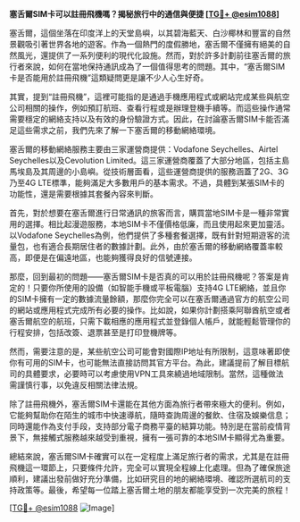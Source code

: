 **塞舌爾SIM卡可以註冊飛機嗎？揭秘旅行中的通信與便捷 [[TG💪+ @esim1088](https://t.me/s/esim1088)]**

塞舌爾，這個坐落在印度洋上的天堂島嶼，以其碧海藍天、白沙椰林和豐富的自然景觀吸引著世界各地的遊客。作為一個熱門的度假勝地，塞舌爾不僅擁有絕美的自然風光，還提供了一系列便利的現代化設施。然而，對於許多計劃前往塞舌爾的旅行者來說，如何在當地保持通訊成為了一個值得思考的問題。其中，“塞舌爾SIM卡是否能用於註冊飛機”這類疑問更是讓不少人心生好奇。

其實，提到“註冊飛機”，這裡可能指的是通過手機應用程式或網站完成某些與航空公司相關的操作，例如預訂航班、查看行程或是辦理登機手續等。而這些操作通常需要穩定的網絡支持以及有效的身份驗證方式。因此，在討論塞舌爾SIM卡能否滿足這些需求之前，我們先來了解一下塞舌爾的移動網絡環境。

塞舌爾的移動網絡服務主要由三家運營商提供：Vodafone Seychelles、Airtel Seychelles以及Cevolution Limited。這三家運營商覆蓋了大部分地區，包括主島馬埃島及其周邊的小島嶼。從技術層面看，這些運營商提供的服務涵蓋了2G、3G乃至4G LTE標準，能夠滿足大多數用戶的基本需求。不過，具體到某張SIM卡的功能性，還是需要根據其套餐內容來判斷。

首先，對於想要在塞舌爾進行日常通訊的旅客而言，購買當地SIM卡是一種非常實用的選擇。相比起漫遊服務，本地SIM卡不僅價格低廉，而且使用起來更加靈活。以Vodafone Seychelles為例，他們提供了多種套餐選擇，既有針對短期遊客的流量包，也有適合長期居住者的數據計劃。此外，由於塞舌爾的移動網絡覆蓋率較高，即便是在偏遠地區，也能夠獲得良好的信號連接。

那麼，回到最初的問題——塞舌爾SIM卡是否真的可以用於註冊飛機呢？答案是肯定的！只要你所使用的設備（如智能手機或平板電腦）支持4G LTE網絡，並且你的SIM卡擁有一定的數據流量餘額，那麼你完全可以在塞舌爾通過官方的航空公司的網站或應用程式完成所有必要的操作。比如說，如果你計劃搭乘阿聯酋航空或者塞舌爾航空的航班，只需下載相應的應用程式並登錄個人帳戶，就能輕鬆管理你的行程安排，包括改簽、退票甚至是打印登機牌等。

然而，需要注意的是，某些航空公司可能會對國際IP地址有所限制，這意味著即使你有可用的SIM卡，也可能無法直接訪問其官方平台。為此，建議提前了解目標航司的具體要求，必要時可以考慮使用VPN工具來繞過地域限制。當然，這種做法需謹慎行事，以免違反相關法律法規。

除了註冊飛機外，塞舌爾SIM卡還能在其他方面為旅行者帶來極大的便利。例如，它能夠幫助你在陌生的城市中快速導航，隨時查詢周邊的餐飲、住宿及娛樂信息；同時還能作為支付手段，支持部分電子商務平臺的結算功能。特別是在當前疫情背景下，無接觸式服務越來越受到重視，擁有一張可靠的本地SIM卡顯得尤為重要。

總結來說，塞舌爾SIM卡確實可以在一定程度上滿足旅行者的需求，尤其是在註冊飛機這一環節上，只要條件允許，完全可以實現全程線上化處理。但為了確保旅途順利，建議出發前做好充分準備，比如研究目的地的網絡環境、確認所選航司的支持政策等。最後，希望每一位踏上塞舌爾土地的朋友都能享受到一次完美的旅程！

[[TG💪+ @esim1088](https://t.me/s/esim1088) ![Image](https://i.postimg.cc/4NQfJmqS/Snipaste-2025-05-13-00-14-12.png)]